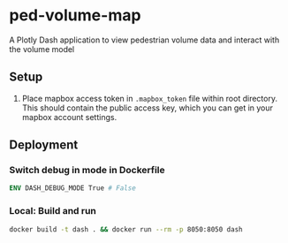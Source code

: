 # ped-volume-map
 A Plotly Dash application to view pedestrian volume data and interact with the volume model

## Setup
1. Place mapbox access token in `.mapbox_token` file within root directory. This should contain the public access key, which you can get in your mapbox account settings.

## Deployment
### Switch debug in mode in Dockerfile

```dockerfile
ENV DASH_DEBUG_MODE True # False
```

### Local: Build and run

```sh
docker build -t dash . && docker run --rm -p 8050:8050 dash
```
